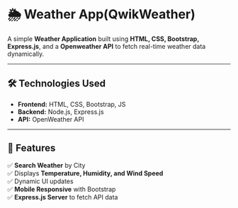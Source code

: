 # 🌦️ Weather App(QwikWeather)

A simple **Weather Application** built using **HTML, CSS, Bootstrap, Express.js**, and a **Openweather API** to fetch real-time weather data dynamically.

---

## 🛠️ Technologies Used

- **Frontend:** HTML, CSS, Bootstrap, JS
- **Backend:** Node.js, Express.js  
- **API:** OpenWeather API  

---

## 📌 Features

✅ **Search Weather** by City  
✅ Displays **Temperature, Humidity, and Wind Speed**  
✅ Dynamic UI updates  
✅ **Mobile Responsive** with Bootstrap  
✅ **Express.js Server** to fetch API data  
